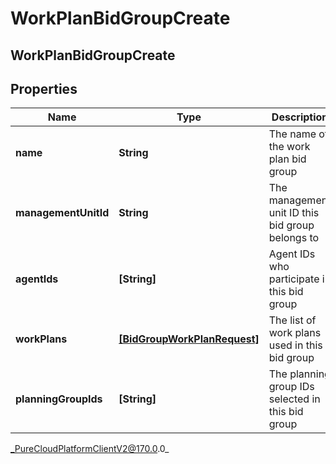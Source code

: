 # WorkPlanBidGroupCreate

## WorkPlanBidGroupCreate

## Properties

|Name | Type | Description | Notes|
|------------ | ------------- | ------------- | -------------|
| **name** | **String** | The name of the work plan bid group | |
| **managementUnitId** | **String** | The management unit ID this bid group belongs to | |
| **agentIds** | **[String]** | Agent IDs who participate in this bid group | |
| **workPlans** | [**[BidGroupWorkPlanRequest]**]([BidGroupWorkPlanRequest]) | The list of work plans used in this bid group | |
| **planningGroupIds** | **[String]** | The planning group IDs selected in this bid group | |



_PureCloudPlatformClientV2@170.0.0_
